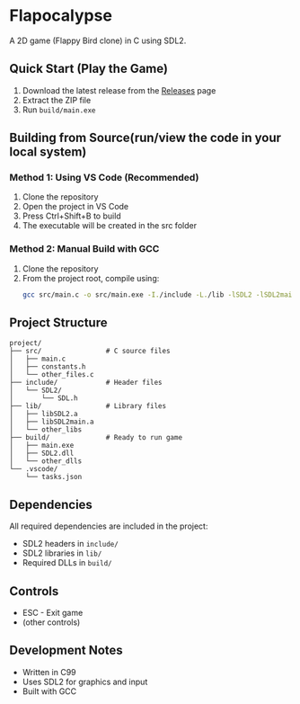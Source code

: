 # Flapocalypse

A 2D game (Flappy Bird clone) in C using SDL2.

## Quick Start (Play the Game)

1. Download the latest release from the [Releases](https://github.com/berzz26/SDL_C/releases/V-1.0) page
2. Extract the ZIP file
3. Run `build/main.exe`

## Building from Source(run/view the code in your local system)

### Method 1: Using VS Code (Recommended)
1. Clone the repository
2. Open the project in VS Code
3. Press Ctrl+Shift+B to build
4. The executable will be created in the src folder

### Method 2: Manual Build with GCC
1. Clone the repository
2. From the project root, compile using:
   ```bash
   gcc src/main.c -o src/main.exe -I./include -L./lib -lSDL2 -lSDL2main -mwindows
   ```

## Project Structure
```
project/
├── src/                # C source files
│   ├── main.c
│   ├── constants.h
│   └── other_files.c
├── include/            # Header files
│   └── SDL2/
│       └── SDL.h
├── lib/                # Library files
│   ├── libSDL2.a
│   ├── libSDL2main.a
│   └── other_libs
├── build/              # Ready to run game
│   ├── main.exe
│   ├── SDL2.dll
│   └── other_dlls
└── .vscode/
    └── tasks.json
```

## Dependencies
All required dependencies are included in the project:
- SDL2 headers in `include/`
- SDL2 libraries in `lib/`
- Required DLLs in `build/`

## Controls
- ESC - Exit game
- (other controls)

## Development Notes
- Written in C99
- Uses SDL2 for graphics and input
- Built with GCC

